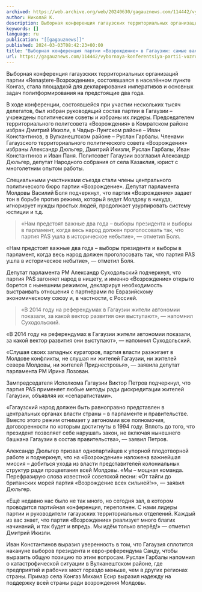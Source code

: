 ```yaml
---
archived: https://web.archive.org/web/20240630/gagauznews.com/114442/vybornaya-konferentsiya-partii-vozrozhdenie-v-gagauzii-samye-vazhnye-zayavleniya.html
author: Николай К.
description: Выборная конференция гагаузских территориальных организаций партии «Renaștere-Возрождение», состоявшаяся в населённом пункте Конгаз, стала площадкой для декларирования императивов и основных задач политформирования на предстоящие два года. В ходе конференции, состоявшейся при участии нескольких тысяч делегатов, был избран руководящий состав партии в Гагаузии – учреждены политические советы и избраны их лидеры. Председателем территориального политсовета «Возрождения» в Комратском районе избран Дмитрий Икизли, в Чадыр-Лунгском районе – Иван Константинов, в Вулканештском районе – Руслан Гарбалы. Членами Гагаузского территориального политического совета «Возрождения» избраны Александр Дюльгер, Дмитрий Икизли, Руслан Гарбалы, Иван Константинов и Иван Паня. Политсовет Гагаузии возглавил Александр Дюльгер, депутат Народного собрания от села Казаклия, […]
keywords: []
language: ru
publication: "[[gagauznews]]"
published: 2024-03-03T08:42:23+00:00
title: "Выборная конференция партии «Возрождение» в Гагаузии: самые важные заявления"
url: https://gagauznews.com/114442/vybornaya-konferentsiya-partii-vozrozhdenie-v-gagauzii-samye-vazhnye-zayavleniya.html
---
```


Выборная конференция гагаузских территориальных организаций партии «Renaștere-Возрождение», состоявшаяся в населённом пункте Конгаз, стала площадкой для декларирования императивов и основных задач политформирования на предстоящие два года.



В ходе конференции, состоявшейся при участии нескольких тысяч делегатов, был избран руководящий состав партии в Гагаузии – учреждены политические советы и избраны их лидеры. Председателем территориального политсовета «Возрождения» в Комратском районе избран Дмитрий Икизли, в Чадыр-Лунгском районе – Иван Константинов, в Вулканештском районе – Руслан Гарбалы. Членами Гагаузского территориального политического совета «Возрождения» избраны Александр Дюльгер, Дмитрий Икизли, Руслан Гарбалы, Иван Константинов и Иван Паня. Политсовет Гагаузии возглавил Александр Дюльгер, депутат Народного собрания от села Казаклия, юрист с многолетним опытом работы.



Специальными участниками съезда стали члены центрального политического бюро партии «Возрождение». Депутат парламента Молдовы Василий Боля подчеркнул, что партия «Возрождение» задает тон в борьбе против режима, который ведет Молдову в никуда, игнорирует нужды простых людей, продолжает узурпировать систему юстиции и т.д.





> «Нам предстоят важные два года – выборы президента и выборы в парламент, когда весь народ должен проголосовать так, что партия PAS ушла в историческое небытие», — отметил Боля.

«Нам предстоят важные два года – выборы президента и выборы в парламент, когда весь народ должен проголосовать так, что партия PAS ушла в историческое небытие», — отметил Боля.

Депутат парламента РМ Александр Суходольский подчеркнул, что партия PAS загоняет народ в нищету, и именно «Возрождение» открыто борется с нынешним режимом, декларируя необходимость выстраивать отношения с партнёрами по Евразийскому экономическому союзу и, в частности, с Россией.



> «В 2014 году на референдумах в Гагаузии жители автономии показали, за какой вектор развития они выступают», — напомнил Суходольский.

«В 2014 году на референдумах в Гагаузии жители автономии показали, за какой вектор развития они выступают», — напомнил Суходольский.

«Слушая своих западных кураторов, партия власти разжигает в Молдове конфликты, не слушая ни жителей Гагаузии, ни жителей севера Молдовы, ни жителей Приднестровья», — заявила депутат парламента РМ Ирина Лозован.



Зампредседателя Исполкома Гагаузии Виктор Петров подчеркнул, что партия PAS применяет любые методы ради дискредитации жителей Гагаузии, объявляя их «сепаратистами».



«Гагаузский народ должен быть равноправно представлен в центральных органах власти страны – в парламенте и правительстве. Вместо этого режим отнимает у автономии все полномочия, договоренности по которым достигнуты в 1994 году. Вплоть до того, что президент позволяет себе нарушать закон, не включая нынешнего башкана Гагаузии в состав правительства», — заявил Петров.



Александр Дюльгер призвал однопартийцев к упорной плодотворной работе и подчеркнул, что на «Возрождение» наложена важнейшая миссия – добиться ухода из власти представителей колониальных структур ради процветания всей Молдовы. «Мы – мощная команда. Перефразирую слова известной советской песни: «От тайги до британских морей партия «Возрождение всех сильней!»», — заявил Дюльгер.



«Ещё недавно нас было не так много, но сегодня зал, в котором проводится партийная конференция, переполнен. С нами лидеры партии и руководители гагаузских территориальных отделений. Каждый из вас знает, что партия «Возрождение» реализует много благих начинаний, и так будет и впредь. Мы идём только вперёд!» — отметил Дмитрий Икизли.

Иван Константинов выразил уверенность в том, что Гагаузия сплотится накануне выборов президента и евро-референдума Санду, чтобы выразить общую позицию по этим вопросам. Руслан Гарбалы напомнил о катастрофической ситуации в Вулканештском районе, где предприятий и рабочих мест гораздо меньше, чем в других регионах страны. Примар села Конгаз Михаил Есир выразил надежду на поддержку всей страны ради возрождения Молдовы.